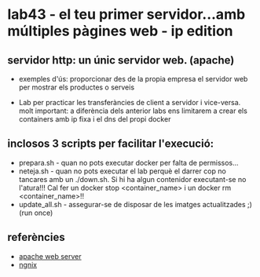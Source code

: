 # lab43 - el teu primer servidor...amb múltiples pàgines web - ip edition
## servidor http: un únic servidor web. (apache) 

- exemples d'ús: proporcionar des de la propia empresa el servidor web per mostrar els productes o serveis


- Lab per practicar les transferàncies de client a servidor i vice-versa.
molt important: a diferència dels anterior labs ens limitarem a crear els containers amb ip fixa i el dns del propi docker


## inclosos 3 scripts per facilitar l'execució:

- prepara.sh - quan no pots executar docker per falta de permissos...
- neteja.sh - quan no pots executar el lab perquè el darrer cop no tancares amb un ./down.sh. Si hi ha algun contenidor executant-se no l'atura!!! Cal fer un docker stop <container_name>  i un docker rm <container_name>!!
- update_all.sh - assegurar-se de disposar de les imatges actualitzades ;) (run once)

## referències
- [apache web server](https://httpd.apache.org/)
- [ngnix](https://www.nginx.com/)
